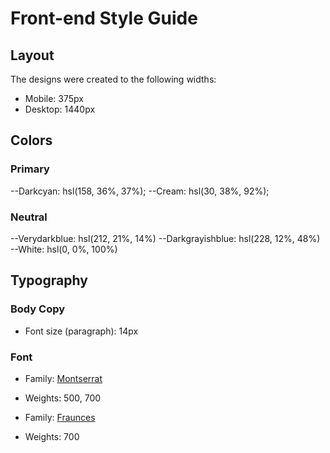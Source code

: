 # Front-end Style Guide

## Layout

The designs were created to the following widths:

- Mobile: 375px
- Desktop: 1440px

## Colors

### Primary

--Darkcyan: hsl(158, 36%, 37%);
--Cream: hsl(30, 38%, 92%);

### Neutral

--Verydarkblue: hsl(212, 21%, 14%)
--Darkgrayishblue: hsl(228, 12%, 48%)
--White: hsl(0, 0%, 100%)

## Typography

### Body Copy

- Font size (paragraph): 14px

### Font

- Family: [Montserrat](https://fonts.google.com/specimen/Montserrat)
- Weights: 500, 700

- Family: [Fraunces](https://fonts.google.com/specimen/Fraunces)
- Weights: 700
